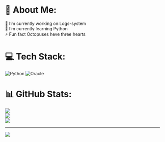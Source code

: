 # 💫 About Me:
🔭 I’m currently working on Logs-system<br>🌱 I’m currently learning Python<br>⚡ Fun fact Octopuses heve three hearts <br>


# 💻 Tech Stack:
![Python](https://img.shields.io/badge/python-3670A0?style=for-the-badge&logo=python&logoColor=ffdd54) ![Oracle](https://img.shields.io/badge/Oracle-F80000?style=for-the-badge&logo=oracle&logoColor=white)
# 📊 GitHub Stats:
![](https://github-readme-stats.vercel.app/api?username=RuanRai&theme=aura_dark&hide_border=false&include_all_commits=false&count_private=false)<br/>
![](https://nirzak-streak-stats.vercel.app/?user=RuanRai&theme=aura_dark&hide_border=false)<br/>
![](https://github-readme-stats.vercel.app/api/top-langs/?username=RuanRai&theme=aura_dark&hide_border=false&include_all_commits=false&count_private=false&layout=compact)

---
[![](https://visitcount.itsvg.in/api?id=RuanRai&icon=0&color=0)](https://visitcount.itsvg.in)

<!-- Proudly created with GPRM ( https://gprm.itsvg.in ) -->
